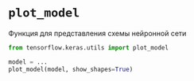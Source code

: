 # `plot_model`

Функция для представления схемы нейронной сети

```python
from tensorflow.keras.utils import plot_model

model = ...
plot_model(model, show_shapes=True)
```

